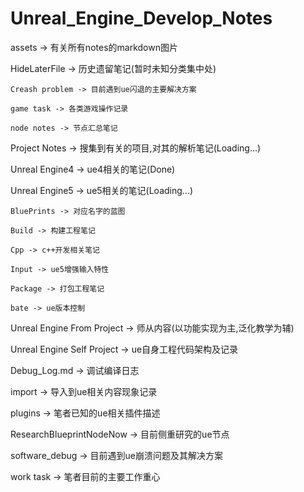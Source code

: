 # Unreal_Engine_Develop_Notes

assets -> 有关所有notes的markdown图片

HideLaterFile -> 历史遗留笔记(暂时未知分类集中处)
    
    Creash problem -> 目前遇到ue闪退的主要解决方案

    game task -> 各类游戏操作记录

    node notes -> 节点汇总笔记

Project Notes -> 搜集到有关的项目,对其的解析笔记(Loading...)

Unreal Engine4 -> ue4相关的笔记(Done)

Unreal Engine5 -> ue5相关的笔记(Loading...)

    BluePrints -> 对应名字的蓝图

    Build -> 构建工程笔记

    Cpp -> c++开发相关笔记

    Input -> ue5增强输入特性

    Package -> 打包工程笔记
    
    bate -> ue版本控制

Unreal Engine From Project -> 师从内容(以功能实现为主,泛化教学为辅)

Unreal Engine Self Project -> ue自身工程代码架构及记录

Debug_Log.md -> 调试编译日志

import -> 导入到ue相关内容现象记录

plugins -> 笔者已知的ue相关插件描述

ResearchBlueprintNodeNow -> 目前侧重研究的ue节点

software_debug -> 目前遇到ue崩溃问题及其解决方案

work task -> 笔者目前的主要工作重心